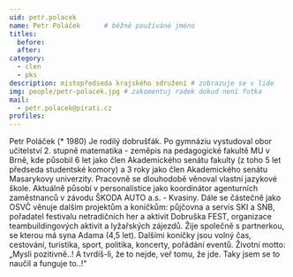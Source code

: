 ```yaml
---
uid: petr.polacek
name: Petr Poláček  	# běžně používáné jméno
titles:
  before: 
  after:
category:
  - clen
  - pks
description: místopředseda krajského sdružení # zobrazuje se v lide
img: people/petr-polacek.jpg # zakomentuj radek dokud není fotka
mail:
  - petr.polacek@pirati.cz
profiles:
---
```


 Petr Poláček (* 1980) Je rodilý dobrušťák. Po gymnáziu vystudoval obor učitelství 2. stupně matematika - zeměpis na pedagogické fakultě MU v Brně, kde působil 6 let jako člen Akademického senátu fakulty (z toho 5 let předseda studentské komory) a 3 roky jako člen Akademického senátu Masarykovy univerzity. Pracovně se dlouhodobě věnoval vlastní jazykové škole. Aktuálně působí v personalistice jako koordinátor agenturních zaměstnanců v závodu ŠKODA AUTO a.s. - Kvasiny. Dále se částečně jako OSVČ věnuje dalším projektům a koníčkům: půjčovna a servis SKI a SNB, pořadatel festivalu netradičních her a aktivit Dobruška FEST, organizace teambuildingových aktivit a lyžařských zájezdů. Žije společně s partnerkou, se kterou má syna Adama (4,5 let). Dalšími koníčky jsou volný čas, cestování, turistika, sport, politika, koncerty, pořádání eventů. Životní motto: „Mysli pozitivně..! A tvrdíš-li, že to nejde, veř tomu, že jde. Taky jsem se to naučil a funguje to..!“
